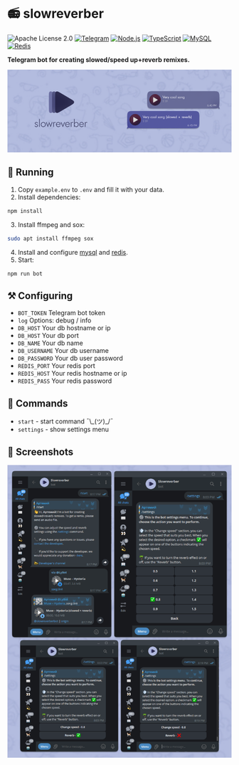 # 📻 slowreverber
![Apache License 2.0](https://img.shields.io/badge/License-Apache%202.0-FFC0CB?style=for-the-badge&logo=apache&logoColor=white)
[![Telegram](https://img.shields.io/badge/Telegram-2CA5E0?style=for-the-badge&logo=telegram&logoColor=white)](https://telegram.org/) 
[![Node.js](https://img.shields.io/badge/Node.js-339933?style=for-the-badge&logo=nodedotjs&logoColor=white)](https://nodejs.org/)
[![TypeScript](https://img.shields.io/badge/TypeScript-007ACC?style=for-the-badge&logo=typescript&logoColor=white)](https://www.typescriptlang.org/)
[![MySQL](https://img.shields.io/badge/MySQL-005C84?style=for-the-badge&logo=mysql&logoColor=white)](https://www.mysql.com/)
[![Redis](https://img.shields.io/badge/Redis-880808?style=for-the-badge&logo=redis&logoColor=white)](https://redis.io/)

**Telegram bot for creating slowed/speed up+reverb remixes.**

![](public/banner.png)

## 🚀 Running
1. Copy `example.env` to `.env` and fill it with your data.
2. Install dependencies:
```bash
npm install
```
3. Install ffmpeg and sox:
```bash
sudo apt install ffmpeg sox
```
4. Install and configure [mysql](https://dev.mysql.com/doc/mysql-installation-excerpt/5.7/en/) and [redis](https://redis.io/docs/install/install-redis/).
3. Start:
```bash
npm run bot
```

## ⚒ Configuring
- `BOT_TOKEN` Telegram bot token
- `log` Options: debug / info
- `DB_HOST` Your db hostname or ip
- `DB_HOST` Your db port
- `DB_NAME` Your db name
- `DB_USERNAME` Your db username
- `DB_PASSWORD` Your db user password
- `REDIS_PORT` Your redis port
- `REDIS_HOST` Your redis hostname or ip
- `REDIS_PASS` Your redis password

## 📄 Commands
- `start` - start command ¯\\\_(ツ)\_\/¯
- `settings` - show settings menu

## 📸 Screenshots
![](public/screenshots.png)
